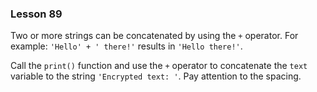 ### Lesson 89

Two or more strings can be concatenated by using the `+` operator. For example: `'Hello' + ' there!'` results in `'Hello there!'`.

Call the `print()` function and use the `+` operator to concatenate the `text` variable to the string `'Encrypted text: '`. Pay attention to the spacing.

